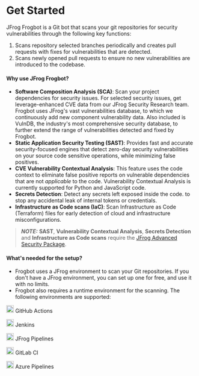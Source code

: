 # Get Started

JFrog Frogbot is a Git bot that scans your git repositories for security vulnerabilities through the following key functions:

1. Scans repository selected branches periodically and creates pull requests with fixes for vulnerabilities that are detected.
2. Scans newly opened pull requests to ensure no new vulnerabilities are introduced to the codebase.


#### Why use JFrog Frogbot?
* **Software Composition Analysis (SCA)**: Scan your project dependencies for security issues. For selected security issues, get leverage-enhanced CVE data from our JFrog Security Research team. Frogbot uses JFrog's vast vulnerabilities database, to which we continuously add new component vulnerability data. Also included is VulnDB, the industry's most comprehensive security database, to further extend the range of vulnerabilities detected and fixed by Frogbot.
* **Static Application Security Testing (SAST)**: Provides fast and accurate security-focused engines that detect zero-day security vulnerabilities on your source code sensitive operations, while minimizing false positives.
* **CVE Vulnerability Contextual Analysis**: This feature uses the code context to eliminate false positive reports on vulnerable dependencies that are not *applicable* to the code. Vulnerability Contextual Analysis is currently supported for Python and JavaScript code.
* **Secrets Detection**: Detect any secrets left exposed inside the code. to stop any accidental leak of internal tokens or credentials.
* **Infrastructure as Code scans (IaC)**: Scan Infrastructure as Code (Terraform) files for early detection of cloud and infrastructure misconfigurations.

> _**NOTE:**_ **SAST**, **Vulnerability Contextual Analysis**, **Secrets Detection** and **Infrastructure as Code scans** require the [JFrog Advanced Security Package](https://jfrog.com/xray/).

#### What's needed for the setup?

* Frogbot uses a JFrog environment to scan your Git repositories. If you don't have a JFrog environment, you can set up one for free, and use it with no limits.
* Frogbot also requires a runtime environment for the scanning. The following environments are supported:
 
<img height="20" width="20"  src="https://cdn.simpleicons.org/GitHubActions" alt="GitHubActions" /> GitHub Actions

<img height="20" width="20"  src="https://cdn.simpleicons.org/Jenkins" alt="Jenkins" /> Jenkins

<img height="20" width="20"  src="https://cdn.simpleicons.org/JfrogPipelines" alt="jfrogpipelines" /> JFrog Pipelines

<img height="20" width="20"  src="https://cdn.simpleicons.org/Gitlab" alt="Gitlab" /> GitLab CI

<img height="20" width="20"  src="https://cdn.simpleicons.org/AzurePipelines" alt="AzurePipelines" /> Azure Pipelines
